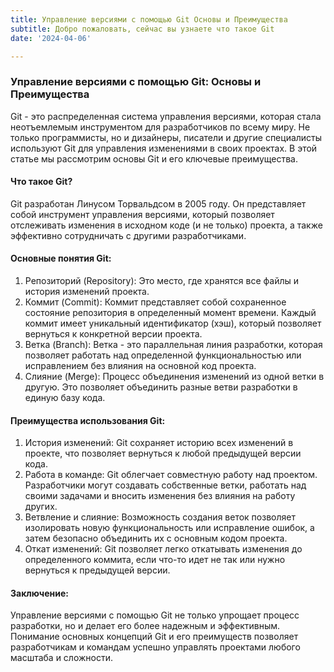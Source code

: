 ```yaml
---
title: Управление версиями с помощью Git Основы и Преимущества
subtitle: Добро пожаловать, сейчас вы узнаете что такое Git
date: '2024-04-06'

---
```





    

    

### Управление версиями с помощью Git: Основы и Преимущества
Git - это распределенная система управления версиями, которая стала неотъемлемым инструментом для разработчиков по всему миру. Не только программисты, но и дизайнеры, писатели и другие специалисты используют Git для управления изменениями в своих проектах. В этой статье мы рассмотрим основы Git и его ключевые преимущества.
#### Что такое Git?
Git разработан Линусом Торвальдсом в 2005 году. Он представляет собой инструмент управления версиями, который позволяет отслеживать изменения в исходном коде (и не только) проекта, а также эффективно сотрудничать с другими разработчиками.
#### Основные понятия Git:
1. Репозиторий (Repository): Это место, где хранятся все файлы и история изменений проекта.  
2. Коммит (Commit): Коммит представляет собой сохраненное состояние репозитория в определенный момент времени. Каждый коммит имеет уникальный идентификатор (хэш), который позволяет вернуться к конкретной версии проекта.
3. Ветка (Branch): Ветка - это параллельная линия разработки, которая позволяет работать над определенной функциональностью или исправлением без влияния на основной код проекта.
4. Слияние (Merge): Процесс объединения изменений из одной ветки в другую. Это позволяет объединить разные ветви разработки в единую базу кода.
#### Преимущества использования Git:
1. История изменений: Git сохраняет историю всех изменений в проекте, что позволяет вернуться к любой предыдущей версии кода.
2. Работа в команде: Git облегчает совместную работу над проектом. Разработчики могут создавать собственные ветки, работать над своими задачами и вносить изменения без влияния на работу других.
3. Ветвление и слияние: Возможность создания веток позволяет изолировать новую функциональность или исправление ошибок, а затем безопасно объединить их с основным кодом проекта.
4. Откат изменений: Git позволяет легко откатывать изменения до определенного коммита, если что-то идет не так или нужно вернуться к предыдущей версии.
#### Заключение:
Управление версиями с помощью Git не только упрощает процесс разработки, но и делает его более надежным и эффективным. Понимание основных концепций Git и его преимуществ позволяет разработчикам и командам успешно управлять проектами любого масштаба и сложности.





